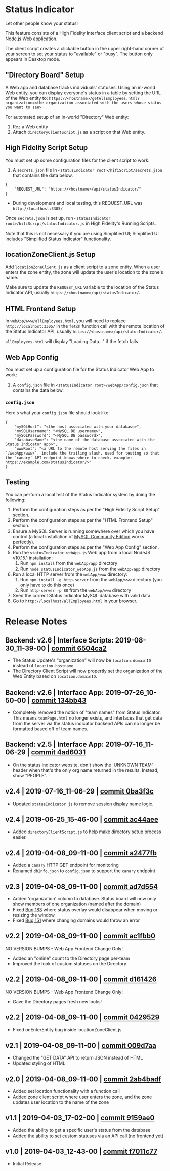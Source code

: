 # Status Indicator
Let other people know your status!

This feature consists of a High Fidelity Interface client script and a backend Node.js Web application.

The client script creates a clickable button in the upper right-hand corner of your screen to set your status to "available" or "busy". The button only appears in Desktop mode.

## "Directory Board" Setup
A Web app and database tracks individuals' statuses. Using an in-world Web entity, you can display everyone's status in a table by setting the URL of the Web entity to:
`https://<hostname>/getAllEmployees.html?organization=<the organization associated with the users whose status you want to see>`

For automated setup of an in-world "Directory" Web entity:
1. Rez a Web entity
2. Attach `directoryClientScript.js` as a script on that Web entity.


## High Fidelity Script Setup

You must set up some configuration files for the client script to work:
1. A `secrets.json` file in `<statusIndicator root>/hifiScript/secrets.json` that contains the data below.

```
{
    "REQUEST_URL": "https://<hostname>/api/statusIndicator/" 
}
```

* During development and local testing, this REQUEST_URL was `http://localhost:3305/`

Once `secrets.json` is set up, run `<statusIndicator root>/hifiScript/statusIndicator.js` in High Fidelity's Running Scripts.

Note that this is not necessary if you are using Simplified UI; Simplified UI includes "Simplified Status Indicator" functionality.

## locationZoneClient.js Setup

Add `locationZoneClient.js` as a client script to a zone entity. When a user enters the zone entity, the zone will update the user's location to the zone's name.

Make sure to update the `REQUEST_URL` variable to the location of the Status Indicator API, usually `https://<hostname>/api/statusIndicator/`.

## HTML Frontend Setup

In `webApp/www/allEmployees.html`, you will need to replace `http://localhost:3305/` in the `fetch` function call with the remote location of the Status Indicator API, usually `https://<hostname>/api/statusIndicator/`.

`allEmployees.html` will display "Loading Data..." if the fetch fails.

## Web App Config

You must set up a configuration file for the Status Indicator Web App to work:
1. A `config.json` file in `<statusIndicator root>/webApp/config.json` that contains the data below.

### `config.json`
Here's what your `config.json` file should look like:
```
{
    "mySQLHost": "<the host associated with your database>",
    "mySQLUsername": "<MySQL DB username>",
    "mySQLPassword": "<MySQL DB password>",
    "databaseName": "<the name of the database associated with the Status Indicator app>",
    "wwwRoot": "<a URL to the remote host serving the files in `/webApp/www/`. include the trailing slash. used for testing so that the `canary` API endpoint knows where to check. example: https://example.com/statusIndicator/>"
}
```

## Testing
You can perform a local test of the Status Indicator system by doing the following:
1. Perform the configuration steps as per the "High Fidelity Script Setup" section.
2. Perform the configuration steps as per the "HTML Frontend Setup" section.
3. Ensure a MySQL Server is running somewhere over which you have control (a local installation of [MySQL Community Edition](https://www.mysql.com/downloads/) works perfectly).
4. Perform the configuration steps as per the "Web App Config" section.
5. Run the `statusIndicator_webApp.js` Web app from a local NodeJS v10.15.1 installation:
    1. Run `npm install` from the `webApp/app` directory
    2. Run `node statusIndicator_webApp.js` from the `webApp/app` directory
6. Run a local HTTP server from the `webApp/www` directory:
    1. Run `npm install -g http-server` from the `webApp/www` directory (you only have to do this once)
    2. Run `http-server -p 80` from the `webApp/www` directory
7. Seed the correct Status Indicator MySQL database with valid data.
8. Go to `http://localhost/allEmployees.html` in your browser. 

# Release Notes

## Backend: v2.6 | Interface Scripts: 2019-08-30_11-39-00 | [commit 6504ca2](https://github.com/highfidelity/hifi-content/commits/6504ca2)
- The Status Update's "organization" will now be `location.domainID` instead of `location.hostname`.
- The Directory Client Script will now propertly set the organization of the Web Entity based on `location.domainID`.

## Backend: v2.6 | Interface App: 2019-07-26_10-50-00 | [commit 134bb43](https://github.com/highfidelity/hifi-content/commits/134bb43)
- Completely removed the notion of "team names" from Status Indicator. This means `teamPage.html` no longer exists, and interfaces that get data from the server via the status indicator backend APIs can no longer be formatted based off of team names.

## Backend: v2.5 | Interface App: 2019-07-16_11-06-29 | [commit 4ad6031](https://github.com/highfidelity/hifi-content/commits/4ad6031)
- On the status indicator website, don't show the 'UNKNOWN TEAM' header when that's the only org name returned in the results. Instead, show "PEOPLE".

## v2.4 | 2019-07-16_11-06-29 | [commit 0ba3f3c](https://github.com/highfidelity/hifi-content/commits/0ba3f3c)
- Updated `statusIndicator.js` to remove session display name logic.

## v2.4 | 2019-06-25_15-46-00 | [commit ac44aee](https://github.com/highfidelity/hifi-content/commits/ac44aee)
- Added `directoryClientScript.js` to help make directory setup process easier.

## v2.4 | 2019-04-08_09-11-00 | [commit a2477fb](https://github.com/highfidelity/hifi-content/commits/a2477fb)
- Added a `canary` HTTP GET endpoint for monitoring
- Renamed `dbInfo.json` to `config.json` to support the `canary` endpoint

## v2.3 | 2019-04-08_09-11-00 | [commit ad7d554](https://github.com/highfidelity/hifi-content/commits/ad7d554)
- Added 'organization' column to database. Status board will now only show members of one organization (named after the domain)
- Fixed [Bug 183](https://highfidelity.atlassian.net/browse/BUGZ-183) where status overlay would disappear when moving or resizing the window
- Fixed [Bug 151](https://highfidelity.atlassian.net/browse/BUGZ-151) where changing domains would throw an error

## v2.2 | 2019-04-08_09-11-00 | [commit ac1fbb0](https://github.com/highfidelity/hifi-content/commits/ac1fbb0)
NO VERSION BUMPS - Web App Frontend Change Only!
- Added an "online" count to the Directory page per-team
- Improved the look of custom statuses on the Directory

## v2.2 | 2019-04-08_09-11-00 | [commit d161426](https://github.com/highfidelity/hifi-content/commits/d161426)
NO VERSION BUMPS - Web App Frontend Change Only!
- Gave the Directory pages fresh new looks!

## v2.2 | 2019-04-08_09-11-00 | [commit 0429529](https://github.com/highfidelity/hifi-content/commits/0429529)
- Fixed onEnterEntity bug inside locationZoneClient.js

## v2.1 | 2019-04-08_09-11-00 | [commit 009d7aa](https://github.com/highfidelity/hifi-content/commits/009d7aa)
- Changed the "GET DATA" API to return JSON instead of HTML
- Updated styling of HTML

## v2.0 | 2019-04-08_09-11-00 | [commit 2ab4badf](https://github.com/highfidelity/hifi-content/commits/2ab4badf)
- Added set location functionality with a function call 
- Added zone client script where user enters the zone, and the zone updates user location to the name of the zone

## v1.1 | 2019-04-03_17-02-00 | [commit 9159ae0](https://github.com/highfidelity/hifi-content/commits/9159ae0)
- Added the ability to get a specific user's status from the database
- Added the ability to set custom statuses via an API call (no frontend yet)

## v1.0 | 2019-04-03_12-43-00 | [commit f7011c77](https://github.com/highfidelity/hifi-content/commits/f7011c77)

- Initial Release.
